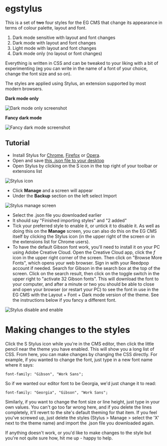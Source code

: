 # egstylus

This is a set of ~~two~~ four styles for the EG CMS that change its appearance in terms of colour palette, layout and font.

1. Dark mode sensitive with layout and font changes
2. Dark mode with layout and font changes
3. Light mode with layout and font changes
4. Dark mode only (no layout or font changes)

Everything is written in CSS and can be tweaked to your liking with a bit of experimenting (eg you can write in the name of a font of your choice, change the font size and so on). 

The styles are applied using Stylus, an extension supported by most modern browsers.

**Dark mode only**

![Dark mode only screenshot](https://i.imgur.com/i9GJyrq.gif)

**Fancy dark mode**

![Fancy dark mode screenshot](https://i.imgur.com/tLjux4U.gif)

## Tutorial

* Install Stylus for [Chrome](https://chrome.google.com/webstore/detail/stylus/clngdbkpkpeebahjckkjfobafhncgmne), [Firefox](https://addons.mozilla.org/en-GB/firefox/addon/styl-us/) or [Opera](https://addons.opera.com/extensions/details/stylus/). 
* Open and save [this .json file to your desktop](https://raw.githubusercontent.com/silentdragoon/egstylus/main/egcms-styles.json)
* Open Stylus by clicking on the S icon in the top right of your toolbar or extensions list

![Stylus icon](https://i.imgur.com/KxO5GRu.gif)

* Click **Manage** and a screen will appear
* Under the **Backup** section on the left select Import

![Stylus manage screen](https://i.imgur.com/ss4hioj.gif)

* Select the .json file you downloaded earlier
* It should say "Finished importing styles" and "2 added"
* Tick your preferred style to enable it, or untick it to disable it. As well as doing this on the **Manage** screen, you can also do this on the EG CMS itself by clicking the Stylus icon (in the upper right of the screen or in the extensions list for Chrome users).
* To have the default Gibson font work, you'll need to install it on your PC using Adobe Creative Cloud. Open the Creative Cloud app, click the *f* icon in the upper right corner of the screen. Then click on "Browse More Fonts", which opens your web browser. Sign in with your Reedpop account if needed. Search for Gibson in the search box at the top of the screen. Click on the search result, then click on the toggle switch in the upper right to "activate 32 Gibson fonts". This will download the font to your computer, and after a minute or two you should be able to close and open your browser (or restart your PC) to see the font in use in the EG CMS with the Layout + Font + Dark mode version of the theme. See the instructions below if you fancy a different font.

![Stylus disable and enable](https://i.imgur.com/mAe9oPz.png)

# Making changes to the styles

Click the S Stylus icon while you're in the CMS editor, then click the little pencil near the theme you have enabled. This will show you a long list of CSS. From here, you can make changes by changing the CSS directly. For example, if you wanted to change the font, just type in a new font name where it says:

    font-family: "Gibson", "Work Sans";
  
So if we wanted our editor font to be Georgia, we'd just change it to read:

    font-family: "Georgia", "Gibson", "Work Sans";

Similarly, if you want to change the font size or line height, just type in your own values. You can't go too far wrong here, and if you delete the lines completely, it'll revert to the site's default theming for that item. If you feel you've screwed up, just delete the styles (Stylus > Manage > select the 'X' next to the theme name) and import the .json file you downloaded again.

If anything doesn't work, or you'd like to make changes to the style but you're not quite sure how, hit me up - happy to help.
